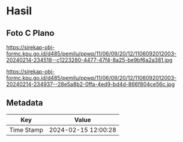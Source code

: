 # Hasil

## Foto C Plano

https://sirekap-obj-formc.kpu.go.id/d485/pemilu/ppwp/11/06/09/20/12/1106092012003-20240214-234518--c1223280-4477-47f4-8a25-be9bf6a2a381.jpg

https://sirekap-obj-formc.kpu.go.id/d485/pemilu/ppwp/11/06/09/20/12/1106092012003-20240214-234937--28e5a8b2-0ffa-4ed9-bd4d-866f804ce56c.jpg


## Metadata

| Key        | Value               |
| ---------- | ------------------- |
| Time Stamp | 2024-02-15 12:00:28 |



